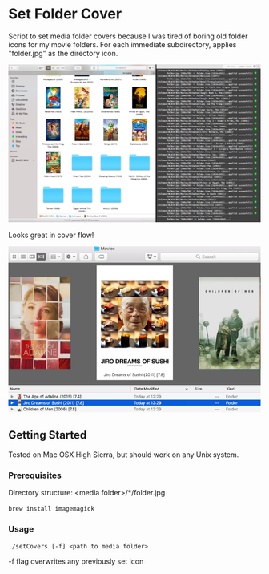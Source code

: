 # Set Folder Cover
Script to set media folder covers because I was tired of boring old folder icons for my movie folders. For each immediate subdirectory, applies "folder.jpg" as the directory icon.

![in-progress](https://raw.githubusercontent.com/guidezpl/Set-Folder-Cover/master/in-progress.png)

Looks great in cover flow!

![cover-flow](https://raw.githubusercontent.com/guidezpl/Set-Folder-Cover/master/cover-flow.png)

## Getting Started

Tested on Mac OSX High Sierra, but should work on any Unix system.

### Prerequisites

Directory structure: \<media folder\>/*/folder.jpg

```brew install imagemagick```


### Usage
```
./setCovers [-f] <path to media folder>
```
\-f flag overwrites any previously set icon

